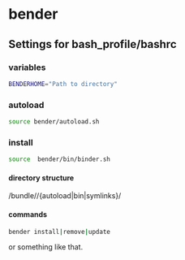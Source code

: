 bender
======

## Settings for bash_profile/bashrc

### variables

``` bash
BENDERHOME="Path to directory"
``` 

### autoload

``` bash
source bender/autoload.sh
```

### install

``` bash
source  bender/bin/binder.sh
```

#### directory structure
<directory>/bundle/<project>/{autoload|bin|symlinks}/

#### commands
``` bash
bender install|remove|update
```

or something like that.
